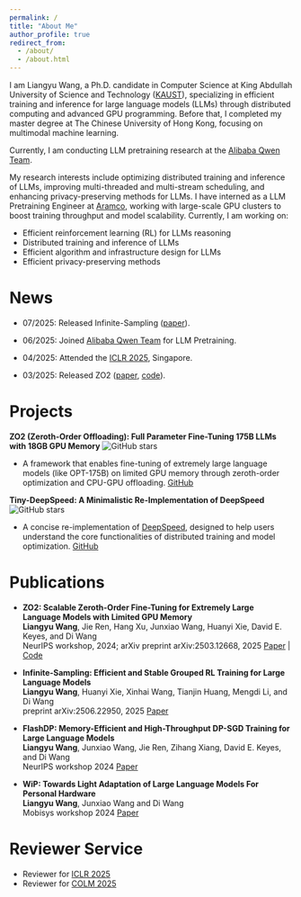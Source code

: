 ```yaml
---
permalink: /
title: "About Me"
author_profile: true
redirect_from: 
  - /about/
  - /about.html
---
```

I am Liangyu Wang, a Ph.D. candidate in Computer Science at King Abdullah University of Science and Technology ([KAUST](https://www.kaust.edu.sa/en/)), specializing in efficient training and inference for large language models (LLMs) through distributed computing and advanced GPU programming. 
Before that, I completed my master degree at The Chinese University of Hong Kong, focusing on multimodal machine learning.

Currently, I am conducting LLM pretraining research at the [Alibaba Qwen Team](https://huggingface.co/Qwen).

My research interests include optimizing distributed training and inference of LLMs, improving multi-threaded and multi-stream scheduling, and enhancing privacy-preserving methods for LLMs. I have interned as a LLM Pretraining Engineer at [Aramco](https://www.aramco.com/), working with large-scale GPU clusters to boost training throughput and model scalability. Currently, I am working on:

* Efficient reinforcement learning (RL) for LLMs reasoning
* Distributed training and inference of LLMs
* Efficient algorithm and infrastructure design for LLMs
* Efficient privacy-preserving methods

News
====

* 07/2025: Released Infinite-Sampling ([paper](https://arxiv.org/pdf/2506.22950)).

* 06/2025: Joined [Alibaba Qwen Team](https://huggingface.co/Qwen) for LLM Pretraining.

* 04/2025: Attended the [ICLR 2025](https://openreview.net/group?id=ICLR.cc/2025/Conference), Singapore.

* 03/2025: Released ZO2 ([paper](https://arxiv.org/abs/2503.12668), [code](https://github.com/liangyuwang/zo2)).

Projects
========

**ZO2 (Zeroth-Order Offloading): Full Parameter Fine-Tuning 175B LLMs with 18GB GPU Memory** ![GitHub stars](https://img.shields.io/github/stars/liangyuwang/zo2?style=social)
- A framework that enables fine-tuning of extremely large language models (like OPT-175B) on limited GPU memory through zeroth-order optimization and CPU-GPU offloading. [GitHub](https://github.com/liangyuwang/zo2)

**Tiny-DeepSpeed: A Minimalistic Re-Implementation of DeepSpeed** ![GitHub stars](https://img.shields.io/github/stars/liangyuwang/Tiny-DeepSpeed?style=social)
- A concise re-implementation of [DeepSpeed](https://github.com/deepspeedai/DeepSpeed), designed to help users understand the core functionalities of distributed training and model optimization. [GitHub](https://github.com/liangyuwang/Tiny-DeepSpeed)

Publications
============

* **ZO2: Scalable Zeroth-Order Fine-Tuning for Extremely Large Language Models with Limited GPU Memory**  
  **Liangyu Wang**, Jie Ren, Hang Xu, Junxiao Wang, Huanyi Xie, David E. Keyes, and Di Wang  
  NeurIPS workshop, 2024; arXiv preprint arXiv:2503.12668, 2025 
  [Paper](https://arxiv.org/abs/2503.12668) | [Code](https://github.com/liangyuwang/zo2)

* **Infinite-Sampling: Efficient and Stable Grouped RL Training for Large Language Models**  
  **Liangyu Wang**, Huanyi Xie, Xinhai Wang, Tianjin Huang, Mengdi Li, and Di Wang  
  preprint arXiv:2506.22950, 2025 
  [Paper](https://arxiv.org/pdf/2506.22950)

* **FlashDP: Memory-Efficient and High-Throughput DP-SGD Training for Large Language Models**  
  **Liangyu Wang**, Junxiao Wang, Jie Ren, Zihang Xiang, David E. Keyes, and Di Wang  
  NeurIPS workshop 2024 
  [Paper](https://openreview.net/pdf?id=6izXTVVzoI)

* **WiP: Towards Light Adaptation of Large Language Models For Personal Hardware**  
  **Liangyu Wang**, Junxiao Wang and Di Wang  
  Mobisys workshop 2024 
  [Paper](https://dl.acm.org/doi/pdf/10.1145/3662006.3662065)

Reviewer Service
================

- Reviewer for [ICLR 2025](https://iclr.cc/)
- Reviewer for [COLM 2025](https://colmweb.org/)
